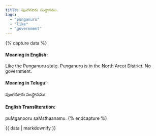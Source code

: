 ```yaml
---
title: పుంగనూరు సంస్థానము.
tags:
  - "punganuru"
  - "like"
  - "government"
---
```


{% capture data %}
#### Meaning in English:
Like the Punganuru state.
Punganuru is in the North Arcot District.
No government.

#### Meaning in Telugu:
పుంగనూరు సంస్థానము.

#### English Transliteration:
puMganooru saMsthaanamu.
{% endcapture %}

<div class="notice">{{ data | markdownify }}</div>

